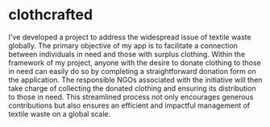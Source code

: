 # clothcrafted

I've developed a project to address the widespread issue of textile waste globally. The primary objective of my app is to facilitate a connection between individuals in need and those with surplus clothing. Within the framework of my project, anyone with the desire to donate clothing to those in need can easily do so by completing a straightforward donation form on the application. The responsible NGOs associated with the initiative will then take charge of collecting the donated clothing and ensuring its distribution to those in need. This streamlined process not only encourages generous contributions but also ensures an efficient and impactful management of textile waste on a global scale.

